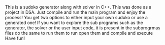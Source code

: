 This is a sudoko generator along with solver in C++. This was done as a project in DSA.
Just compile and run the main program and enjoy the process!
You get two options to either input your own suduko or use a generated one!
If you want to explore the sub programs such as the generator, the solver or the user input code, it is present in the subprogrmas files
do the same to run them to run open them and compile and execute
Have fun!

